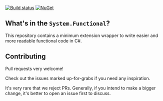 [![Build status](https://ci.appveyor.com/api/projects/status/99hjtn2cd6akk013?svg=true)](https://ci.appveyor.com/project/stijnmoreels/system-functional) [![NuGet](https://img.shields.io/nuget/v/Nuget.Core.svg)](https://www.nuget.org/packages/system-functional/)

## What's in the `System.Functional`?

This repository contains a minimum extension wrapper to write easier and more readable functional code in C#.

## Contributing

Pull requests very welcome! 

Check out the issues marked up-for-grabs if you need any inspiration.

It's very rare that we reject PRs. Generally, if you intend to make a bigger change, it's better to open an issue first to discuss.
